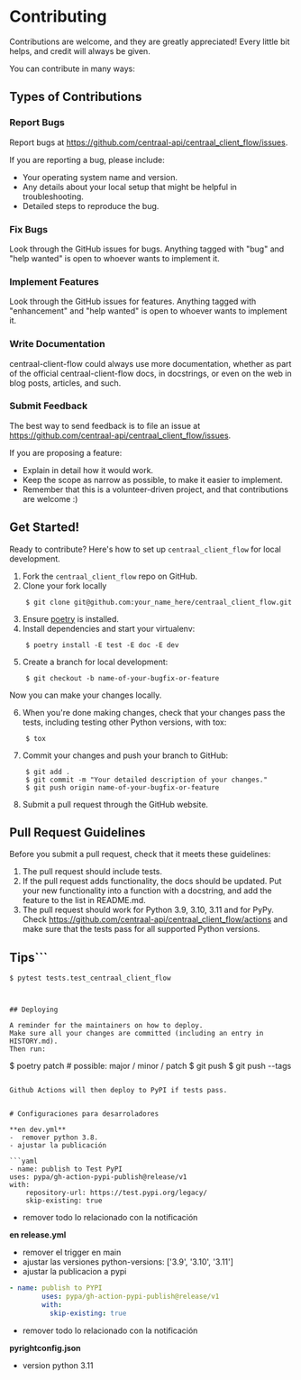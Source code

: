 # Contributing

Contributions are welcome, and they are greatly appreciated! Every little bit
helps, and credit will always be given.

You can contribute in many ways:

## Types of Contributions

### Report Bugs

Report bugs at https://github.com/centraal-api/centraal_client_flow/issues.

If you are reporting a bug, please include:

* Your operating system name and version.
* Any details about your local setup that might be helpful in troubleshooting.
* Detailed steps to reproduce the bug.

### Fix Bugs

Look through the GitHub issues for bugs. Anything tagged with "bug" and "help
wanted" is open to whoever wants to implement it.

### Implement Features

Look through the GitHub issues for features. Anything tagged with "enhancement"
and "help wanted" is open to whoever wants to implement it.

### Write Documentation

centraal-client-flow could always use more documentation, whether as part of the
official centraal-client-flow docs, in docstrings, or even on the web in blog posts,
articles, and such.

### Submit Feedback

The best way to send feedback is to file an issue at https://github.com/centraal-api/centraal_client_flow/issues.

If you are proposing a feature:

* Explain in detail how it would work.
* Keep the scope as narrow as possible, to make it easier to implement.
* Remember that this is a volunteer-driven project, and that contributions
  are welcome :)

## Get Started!

Ready to contribute? Here's how to set up `centraal_client_flow` for local development.

1. Fork the `centraal_client_flow` repo on GitHub.
2. Clone your fork locally

```
    $ git clone git@github.com:your_name_here/centraal_client_flow.git
```

3. Ensure [poetry](https://python-poetry.org/docs/) is installed.
4. Install dependencies and start your virtualenv:

```
    $ poetry install -E test -E doc -E dev
```

5. Create a branch for local development:

```
    $ git checkout -b name-of-your-bugfix-or-feature
```

   Now you can make your changes locally.

6. When you're done making changes, check that your changes pass the
   tests, including testing other Python versions, with tox:

```
    $ tox
```

7. Commit your changes and push your branch to GitHub:

```
    $ git add .
    $ git commit -m "Your detailed description of your changes."
    $ git push origin name-of-your-bugfix-or-feature
```

8. Submit a pull request through the GitHub website.

## Pull Request Guidelines

Before you submit a pull request, check that it meets these guidelines:

1. The pull request should include tests.
2. If the pull request adds functionality, the docs should be updated. Put
   your new functionality into a function with a docstring, and add the
   feature to the list in README.md.
3. The pull request should work for Python 3.9, 3.10, 3.11 and for PyPy. Check
   https://github.com/centraal-api/centraal_client_flow/actions
   and make sure that the tests pass for all supported Python versions.

## Tips```
    $ pytest tests.test_centraal_client_flow
```To run a subset of tests.


## Deploying

A reminder for the maintainers on how to deploy.
Make sure all your changes are committed (including an entry in HISTORY.md).
Then run:

```
$ poetry patch # possible: major / minor / patch
$ git push
$ git push --tags
```

Github Actions will then deploy to PyPI if tests pass.


# Configuraciones para desarroladores

**en dev.yml**
-  remover python 3.8.
- ajustar la publicación

```yaml
- name: publish to Test PyPI
uses: pypa/gh-action-pypi-publish@release/v1
with:
    repository-url: https://test.pypi.org/legacy/
    skip-existing: true
```
- remover todo lo relacionado con la notificación

**en release.yml**
- remover el trigger en main
-  ajustar las versiones python-versions: ['3.9', '3.10', '3.11']
- ajustar la publicacion a pypi

```yaml
- name: publish to PYPI
        uses: pypa/gh-action-pypi-publish@release/v1
        with:
          skip-existing: true
```

- remover todo lo relacionado con la notificación

**pyrightconfig.json**
- version python 3.11